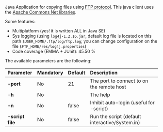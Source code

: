 Java Application for copying files using [FTP protocol](http://en.wikipedia.org/wiki/File_Transfer_Protocol).
This java client uses the [Apache Commons Net libraries](http://commons.apache.org/net/).

Some features:

  * Multiplatform (yes! it is written ALL in Java SE)
  * Sys logging (using `log4j-1.2.16.jar`, default log file is located on this path `$USER_HOME/.ftp/log/ftp.log`; you can change configuration on the file `$FTP_HOME/res/log4j.properties`)
  * Code coverage (EMMA + JUnit): 45.50 %

The available parameters are the following:

| **Parameter** | **Mandatory** | **Default** | **Description** |
|:--------------|:--------------|:------------|:----------------|
| **-port**     | No            | 21          | The port to connect to on the remote host |
| **-h**        | No            |             | The help        |
| **-n**        | No            | false       | Inhibit auto-login (useful for -script) |
| **-script file** | No            | false       | Run the script (default interactive/System.in) |